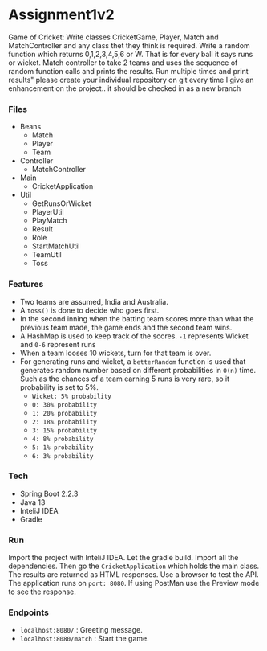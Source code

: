 # Assignment1v2
Game of Cricket:  Write classes CricketGame, Player, Match and MatchController and any class thet they think is required. Write a random function which returns 0,1,2,3,4,5,6 or W.  That is for every ball it says runs or wicket. Match controller to take 2 teams and uses the sequence of random function calls and prints the results. Run multiple times and print results" please create your individual repository on git every time I give an enhancement on the project.. it should be checked in as a new branch

### Files
  - Beans
    - Match
    - Player
    - Team
  - Controller
    - MatchController
  - Main
    - CricketApplication
  - Util
    - GetRunsOrWicket
    - PlayerUtil
    - PlayMatch
    - Result
    - Role
    - StartMatchUtil
    - TeamUtil
    - Toss

### Features
- Two teams are assumed, India and Australia.
- A ```toss()``` is done to decide who goes first.
- In the second inning when the batting team scores more than what the previous team made, the game ends and the second team wins.
- A HashMap is used to keep track of the scores. ```-1``` represents Wicket and ```0-6``` represent runs
- When a team looses 10 wickets, turn for that team is over.
- For generating runs and wicket, a ```betterRandom``` function is used that generates random number based on different probabilities in `O(n)` time. Such as the chances of a team earning 5 runs is very rare, so it probability is set to 5%.
    - ```Wicket: 5% probability``` 
    - ```0: 30% probability```
    - ```1: 20% probability```
    - ```2: 18% probability```
    - ```3: 15% probability```
    - ```4: 8% probability```
    - ```5: 1% probability```
    - ```6: 3% probability```

### Tech
- Spring Boot 2.2.3
- Java 13
- InteliJ IDEA
- Gradle

### Run

Import the project with InteliJ IDEA. Let the gradle build. Import all the dependencies. Then go the ```CricketApplication``` which holds the main class. The results are returned as HTML responses. Use a browser to test the API. The application runs on ```port: 8080```.
If using PostMan use the Preview mode to see the response.

### Endpoints
- `localhost:8080/`          : Greeting message.
- `localhost:8080/match` : Start the game.

